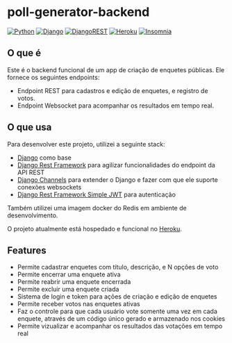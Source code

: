 # poll-generator-backend

[![Python](https://img.shields.io/badge/python-%2314354C.svg?style=flat&logo=python&logoColor=white)](https://www.python.org/)
[![Django](https://img.shields.io/badge/django-%23092E20.svg?style=flat&logo=django&logoColor=white)](https://www.djangoproject.com/)
[![DjangoREST](https://img.shields.io/badge/DJANGO-REST-ff1709?style=flat&logo=django&logoColor=white&color=ff1709&labelColor=gray)](https://www.django-rest-framework.org/)
[![Heroku](https://img.shields.io/badge/heroku-%23430098.svg?style=flat&logo=heroku&logoColor=white)](https://www.heroku.com)
[![Insomnia](https://img.shields.io/badge/Insomnia-black?style=flat&logo=insomnia&logoColor=5849BE)](https://insomnia.rest/)

## O que é

Este é o backend funcional de um app de criação de enquetes públicas. Ele fornece os seguintes endpoints:

- Endpoint REST para cadastros e edição de enquetes, e registro de votos.
- Endpoint Websocket para acompanhar os resultados em tempo real.

## O que usa

Para desenvolver este projeto, utilizei a seguinte stack:
- [Django](https://www.djangoproject.com/) como base
- [Django Rest Framework](https://www.django-rest-framework.org/) para agilizar funcionalidades do endpoint da API REST
- [Django Channels](https://channels.readthedocs.io/en/stable/) para extender o Django e fazer com que ele suporte conexões websockets
- [Django Rest Framework Simple JWT](https://django-rest-framework-simplejwt.readthedocs.io/en/latest/) para autenticação

Também utilizei uma imagem docker do Redis em ambiente de desenvolvimento.

O projeto atualmente está hospedado e funcional no [Heroku](https://www.heroku.com/).

## Features

- Permite cadastrar enquetes com título, descrição, e N opções de voto
- Permite encerrar uma enquete ativa
- Permite reabrir uma enquete encerrada
- Permite excluir uma enquete criada
- Sistema de login e token para ações de criação e edição de enquetes
- Permite receber votos nas enquetes ativas
- Faz o controle para que cada usuário vote somente uma vez em cada enquete, através de um código único gerado e armazenado nos cookies
- Permite vizualizar e acompanhar os resultados das votações em tempo real

